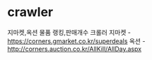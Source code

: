 # crawler
지마켓,옥션 물품 랭킹,판매개수 크롤러
지마켓 - https://corners.gmarket.co.kr/superdeals
옥션 - http://corners.auction.co.kr/AllKill/AllDay.aspx
